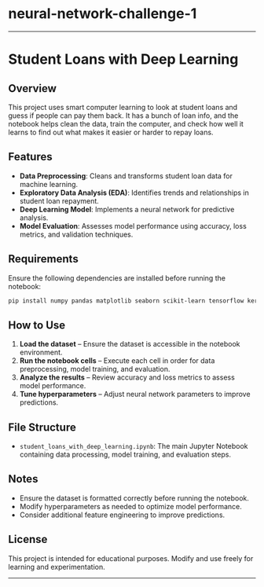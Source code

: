 # neural-network-challenge-1  

---

# Student Loans with Deep Learning  

## Overview  
 This project uses smart computer learning to look at student loans and guess if people can pay them back. It has a bunch of loan info, and the notebook helps clean the data, train the computer, and check how well it learns to find out what makes it easier or harder to repay loans.

## Features  
- **Data Preprocessing**: Cleans and transforms student loan data for machine learning.  
- **Exploratory Data Analysis (EDA)**: Identifies trends and relationships in student loan repayment.  
- **Deep Learning Model**: Implements a neural network for predictive analysis.  
- **Model Evaluation**: Assesses model performance using accuracy, loss metrics, and validation techniques.  

## Requirements  
Ensure the following dependencies are installed before running the notebook:  

```bash
pip install numpy pandas matplotlib seaborn scikit-learn tensorflow keras
```

## How to Use  
1. **Load the dataset** – Ensure the dataset is accessible in the notebook environment.  
2. **Run the notebook cells** – Execute each cell in order for data preprocessing, model training, and evaluation.  
3. **Analyze the results** – Review accuracy and loss metrics to assess model performance.  
4. **Tune hyperparameters** – Adjust neural network parameters to improve predictions.  

## File Structure  
- `student_loans_with_deep_learning.ipynb`: The main Jupyter Notebook containing data processing, model training, and evaluation steps.  

## Notes  
- Ensure the dataset is formatted correctly before running the notebook.  
- Modify hyperparameters as needed to optimize model performance.  
- Consider additional feature engineering to improve predictions.  

## License  
This project is intended for educational purposes. Modify and use freely for learning and experimentation.  

---

